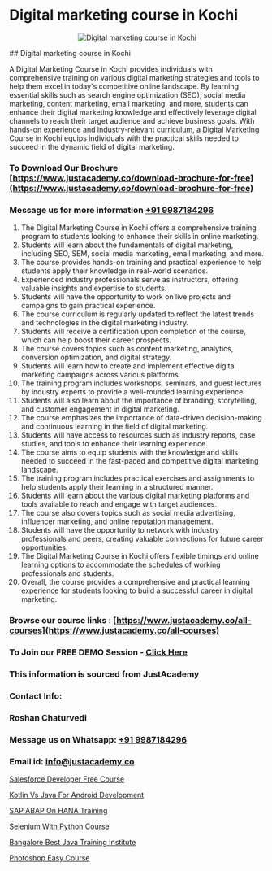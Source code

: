 # Digital marketing course in Kochi

<p align="center">
  <a href="https://justacademy.co/course-detail/digital-marketing">
    <img src="https://justacademy.co/storage2/course_image/1676636720_course_image.webp" alt="Digital marketing course in Kochi">
  </a>
</p>
## Digital marketing course in Kochi

A Digital Marketing Course in Kochi provides individuals with comprehensive training on various digital marketing strategies and tools to help them excel in today's competitive online landscape. By learning essential skills such as search engine optimization (SEO), social media marketing, content marketing, email marketing, and more, students can enhance their digital marketing knowledge and effectively leverage digital channels to reach their target audience and achieve business goals. With hands-on experience and industry-relevant curriculum, a Digital Marketing Course in Kochi equips individuals with the practical skills needed to succeed in the dynamic field of digital marketing.
### To Download Our Brochure [https://www.justacademy.co/download-brochure-for-free](https://www.justacademy.co/download-brochure-for-free)
### Message us for more information [+91 9987184296](https://api.whatsapp.com/send?phone=919987184296)
1) The Digital Marketing Course in Kochi offers a comprehensive training program to students looking to enhance their skills in online marketing.
2) Students will learn about the fundamentals of digital marketing, including SEO, SEM, social media marketing, email marketing, and more.
3) The course provides hands-on training and practical experience to help students apply their knowledge in real-world scenarios.
4) Experienced industry professionals serve as instructors, offering valuable insights and expertise to students.
5) Students will have the opportunity to work on live projects and campaigns to gain practical experience.
6) The course curriculum is regularly updated to reflect the latest trends and technologies in the digital marketing industry.
7) Students will receive a certification upon completion of the course, which can help boost their career prospects.
8) The course covers topics such as content marketing, analytics, conversion optimization, and digital strategy.
9) Students will learn how to create and implement effective digital marketing campaigns across various platforms.
10) The training program includes workshops, seminars, and guest lectures by industry experts to provide a well-rounded learning experience.
11) Students will also learn about the importance of branding, storytelling, and customer engagement in digital marketing.
12) The course emphasizes the importance of data-driven decision-making and continuous learning in the field of digital marketing.
13) Students will have access to resources such as industry reports, case studies, and tools to enhance their learning experience.
14) The course aims to equip students with the knowledge and skills needed to succeed in the fast-paced and competitive digital marketing landscape.
15) The training program includes practical exercises and assignments to help students apply their learning in a structured manner.
16) Students will learn about the various digital marketing platforms and tools available to reach and engage with target audiences.
17) The course also covers topics such as social media advertising, influencer marketing, and online reputation management.
18) Students will have the opportunity to network with industry professionals and peers, creating valuable connections for future career opportunities.
19) The Digital Marketing Course in Kochi offers flexible timings and online learning options to accommodate the schedules of working professionals and students.
20) Overall, the course provides a comprehensive and practical learning experience for students looking to build a successful career in digital marketing.

### Browse our course links : [https://www.justacademy.co/all-courses](https://www.justacademy.co/all-courses) 
### To Join our FREE DEMO Session - [Click Here](https://www.justacademy.co/register-for-course-demo)


### This information is sourced from JustAcademy
### Contact Info:
### Roshan Chaturvedi
### Message us on Whatsapp: [+91 9987184296](https://api.whatsapp.com/send?phone=919987184296)
### Email id: [info@justacademy.co](mailto:info@justacademy.co)
                
[Salesforce Developer Free Course](https://www.linkedin.com/pulse/salesforce-developer-free-course-justacademy-mumbai-buwzc?trackingId=pf03m%2FldgefZNrQReh5o8g%3D%3D&lipi=urn%3Ali%3Apage%3Ad_flagship3_showcase_admin%3BJUoY9p%2BbQrqxVPWmOWmq6Q%3D%3D)

[Kotlin Vs Java For Android Development](https://www.linkedin.com/pulse/kotlin-vs-java-android-development-software-training-sunnyvale-z5coe?trackingId=xaPmmqn6i3d6%2Bxn%2FTbnwEw%3D%3D&lipi=urn%3Ali%3Apage%3Ad_flagship3_company_admin%3BgNIctfNSRRalW%2Bl%2FNV6xXQ%3D%3D)

[SAP ABAP On HANA Training](https://medium.com/@negishivu99/sap-abap-on-hana-training-b84a3b77628a)

[Selenium With Python Course](https://medium.com/@mistersumit961/selenium-with-python-course-5ed93c2a03a9)

[Bangalore Best Java Training Institute](https://justacademyin.github.io/justacademy/bangalore-best-java-training-institute)

[Photoshop Easy Course](https://justacademyin.github.io/justacademy/photoshop-easy-course)

